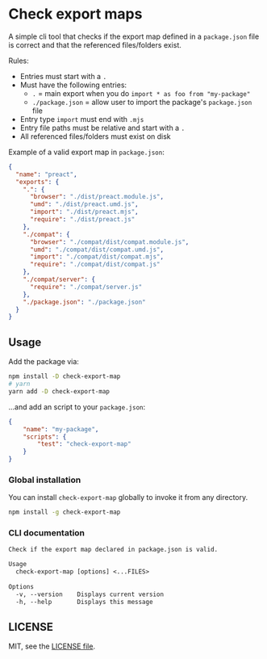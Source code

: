 # Check export maps

A simple cli tool that checks if the export map defined in a `package.json` file is correct and that the referenced files/folders exist.

Rules:

- Entries must start with a `.`
- Must have the following entries:
  - `.` = main export when you do `import * as foo from "my-package"`
  - `./package.json` = allow user to import the package's `package.json` file
- Entry type `import` must end with `.mjs`
- Entry file paths must be relative and start with a `.`
- All referenced files/folders must exist on disk

Example of a valid export map in `package.json`:

```json
{
  "name": "preact",
  "exports": {
    ".": {
      "browser": "./dist/preact.module.js",
      "umd": "./dist/preact.umd.js",
      "import": "./dist/preact.mjs",
      "require": "./dist/preact.js"
    },
    "./compat": {
      "browser": "./compat/dist/compat.module.js",
      "umd": "./compat/dist/compat.umd.js",
      "import": "./compat/dist/compat.mjs",
      "require": "./compat/dist/compat.js"
    },
    "./compat/server": {
      "require": "./compat/server.js"
    },
    "./package.json": "./package.json"
  }
}
```

## Usage

Add the package via:

```bash
npm install -D check-export-map
# yarn
yarn add -D check-export-map
```

...and add an script to your `package.json`:

```json
{
	"name": "my-package",
	"scripts": {
		"test": "check-export-map"
	}
}
```

### Global installation

You can install `check-export-map` globally to invoke it from any directory.

```bash
npm install -g check-export-map
```

### CLI documentation

```txt
Check if the export map declared in package.json is valid.

Usage
  check-export-map [options] <...FILES>
	
Options
  -v, --version    Displays current version
  -h, --help       Displays this message
```

## LICENSE

MIT, see the [LICENSE file](./LICENSE).
